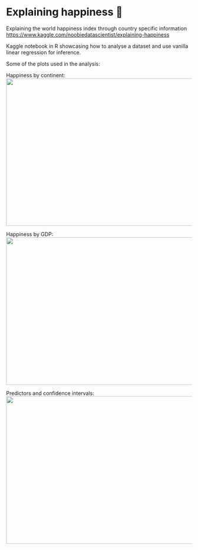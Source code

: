 # Explaining happiness 🤗
Explaining the world happiness index through country specific information
https://www.kaggle.com/noobiedatascientist/explaining-happiness

Kaggle notebook in R showcasing how to analyse a dataset and use vanilla linear regression for inference.

Some of the plots used in the analysis:

Happiness by continent:  
<img src="https://user-images.githubusercontent.com/56187121/147256984-e4035305-5f8b-41a0-81ee-0ab0d4eb9886.png" width = 560 height=400/>

Happiness by GDP:  
<img src="https://user-images.githubusercontent.com/56187121/147257002-a5aa23ea-7094-40e4-bbf6-8b33a973ffae.png" width = 560 height=400/>

Predictors and confidence intervals:  
<img src="https://user-images.githubusercontent.com/56187121/147257015-41a3b7cf-5dfc-4ab7-a0ee-4c04071dd942.png" width = 560 height=400/>


